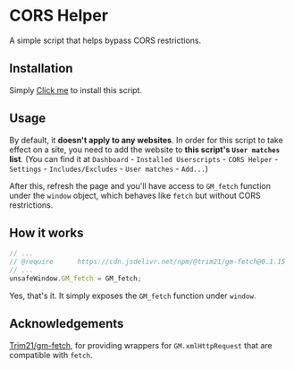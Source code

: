 # CORS Helper

A simple script that helps bypass CORS restrictions.

## Installation

Simply [Click me](https://github.com/PRO-2684/gadgets/raw/main/CORS_helper/cors.js) to install this script.

## Usage

By default, it **doesn't apply to any websites**. In order for this script to take effect on a site, you need to add the website to **this script's `User matches` list**. (You can find it at `Dashboard` - `Installed Userscripts` - `CORS Helper` - `Settings` - `Includes/Excludes` - `User matches` - `Add...`)

After this, refresh the page and you'll have access to `GM_fetch` function under the `window` object, which behaves like `fetch` but without CORS restrictions.

## How it works

```javascript
// ...
// @require      https://cdn.jsdelivr.net/npm/@trim21/gm-fetch@0.1.15
// ...
unsafeWindow.GM_fetch = GM_fetch;
```

Yes, that's it. It simply exposes the `GM_fetch` function under `window`.

## Acknowledgements

[Trim21/gm-fetch](https://github.com/Trim21/gm-fetch), for providing wrappers for `GM.xmlHttpRequest` that are compatible with `fetch`.
